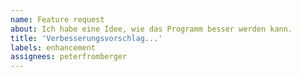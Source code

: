 ```yaml
---
name: Feature request
about: Ich habe eine Idee, wie das Programm besser werden kann.
title: 'Verbesserungsvorschlag...'
labels: enhancement
assignees: peterfromberger
---
```

